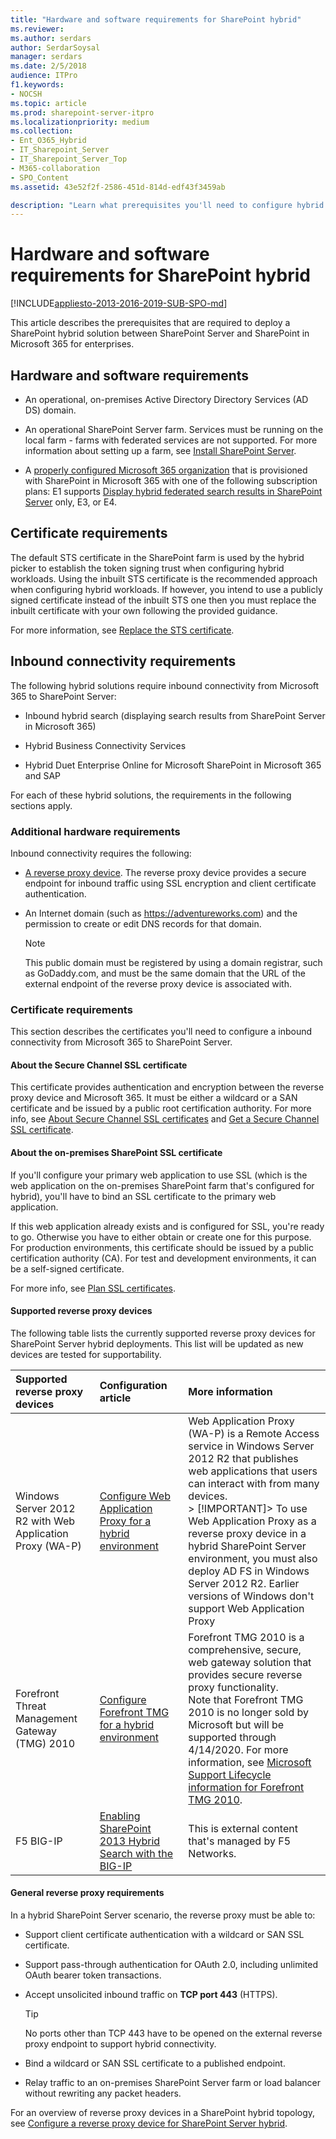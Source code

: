 ```yaml
---
title: "Hardware and software requirements for SharePoint hybrid"
ms.reviewer: 
ms.author: serdars
author: SerdarSoysal
manager: serdars
ms.date: 2/5/2018
audience: ITPro
f1.keywords:
- NOCSH
ms.topic: article
ms.prod: sharepoint-server-itpro
ms.localizationpriority: medium
ms.collection:
- Ent_O365_Hybrid
- IT_Sharepoint_Server
- IT_Sharepoint_Server_Top
- M365-collaboration
- SPO_Content
ms.assetid: 43e52f2f-2586-451d-814d-edf43f3459ab

description: "Learn what prerequisites you'll need to configure hybrid for SharePoint Server."
---
```


# Hardware and software requirements for SharePoint hybrid

[!INCLUDE[appliesto-2013-2016-2019-SUB-SPO-md](../includes/appliesto-2013-2016-2019-SUB-SPO-md.md)]
  
This article describes the prerequisites that are required to deploy a SharePoint hybrid solution between SharePoint Server and SharePoint in Microsoft 365 for enterprises.
  
## Hardware and software requirements

- An operational, on-premises Active Directory Directory Services (AD DS) domain.
    
- An operational SharePoint Server farm. Services must be running on the local farm - farms with federated services are not supported. For more information about setting up a farm, see [Install SharePoint Server](../install/install.md).
    
- A [properly configured Microsoft 365 organization](configure-office-365-for-sharepoint-hybrid.md) that is provisioned with SharePoint in Microsoft 365 with one of the following subscription plans: E1 supports [Display hybrid federated search results in SharePoint Server](display-hybrid-federated-search-results-in-sharepoint-server.md) only, E3, or E4. 
    
## Certificate requirements
<a name="CertReq"> </a>

The default STS certificate in the SharePoint farm is used by the hybrid picker to establish the token signing trust when configuring hybrid workloads. Using the inbuilt STS certificate is the recommended approach when configuring hybrid workloads. If however, you intend to use a publicly signed certificate instead of the inbuilt STS one then you must replace the inbuilt certificate with your own following the provided guidance.
  
For more information, see [Replace the STS certificate](plan-server-to-server-authentication-m365.md).
  
## Inbound connectivity requirements
<a name="CertReq"> </a>

The following hybrid solutions require inbound connectivity from Microsoft 365 to SharePoint Server:
  
- Inbound hybrid search (displaying search results from SharePoint Server in Microsoft 365)
    
- Hybrid Business Connectivity Services
    
- Hybrid Duet Enterprise Online for Microsoft SharePoint in Microsoft 365 and SAP
    
For each of these hybrid solutions, the requirements in the following sections apply.
  
### Additional hardware requirements

Inbound connectivity requires the following:
  
- [A reverse proxy device](configure-a-reverse-proxy-device-for-sharepoint-server-hybrid.md). The reverse proxy device provides a secure endpoint for inbound traffic using SSL encryption and client certificate authentication.
    
- An Internet domain (such as https://adventureworks.com) and the permission to create or edit DNS records for that domain.
    
    > [!NOTE]
    > This public domain must be registered by using a domain registrar, such as GoDaddy.com, and must be the same domain that the URL of the external endpoint of the reverse proxy device is associated with. 
  
### Certificate requirements

This section describes the certificates you'll need to configure a inbound connectivity from Microsoft 365 to SharePoint Server.
  
#### About the Secure Channel SSL certificate

This certificate provides authentication and encryption between the reverse proxy device and Microsoft 365. It must be either a wildcard or a SAN certificate and be issued by a public root certification authority. For more info, see [About Secure Channel SSL certificates](plan-connectivity-from-office-365-to-sharepoint-server.md#AboutSecureChannel) and [Get a Secure Channel SSL certificate](plan-connectivity-from-office-365-to-sharepoint-server.md#GetSecureChannel).
  
#### About the on-premises SharePoint SSL certificate

If you'll configure your primary web application to use SSL (which is the web application on the on-premises SharePoint farm that's configured for hybrid), you'll have to bind an SSL certificate to the primary web application.
  
If this web application already exists and is configured for SSL, you're ready to go. Otherwise you have to either obtain or create one for this purpose. For production environments, this certificate should be issued by a public certification authority (CA). For test and development environments, it can be a self-signed certificate.
  
For more info, see [Plan SSL certificates](plan-connectivity-from-office-365-to-sharepoint-server.md#certificates). 
  
#### Supported reverse proxy devices

The following table lists the currently supported reverse proxy devices for SharePoint Server hybrid deployments. This list will be updated as new devices are tested for supportability.
  
|**Supported reverse proxy devices**|**Configuration article**|**More information**|
|:-----|:-----|:-----|
|Windows Server 2012 R2 with Web Application Proxy (WA-P)  <br/> |[Configure Web Application Proxy for a hybrid environment](configure-web-application-proxy-for-a-hybrid-environment.md) <br/> |Web Application Proxy (WA-P) is a Remote Access service in Windows Server 2012 R2 that publishes web applications that users can interact with from many devices.  <br/> > [!IMPORTANT]> To use Web Application Proxy as a reverse proxy device in a hybrid SharePoint Server environment, you must also deploy AD FS in Windows Server 2012 R2. Earlier versions of Windows don't support Web Application Proxy           |
|Forefront Threat Management Gateway (TMG) 2010  <br/> |[Configure Forefront TMG for a hybrid environment](configure-forefront-tmg-for-a-hybrid-environment.md) <br/> |Forefront TMG 2010 is a comprehensive, secure, web gateway solution that provides secure reverse proxy functionality.  <br/> Note that Forefront TMG 2010 is no longer sold by Microsoft but will be supported through 4/14/2020. For more information, see [Microsoft Support Lifecycle information for Forefront TMG 2010](/lifecycle/products/?alpha=Forefront+Threat+Management+Gateway+2010&Filter=FilterNO).           |
|F5 BIG-IP  <br/> |[Enabling SharePoint 2013 Hybrid Search with the BIG-IP](https://devcentral.f5.com/articles/enabling-sharepoint-2013-hybrid-search-with-the-big-ip) <br/> |This is external content that's managed by F5 Networks.  <br/> |
   
#### General reverse proxy requirements

In a hybrid SharePoint Server scenario, the reverse proxy must be able to:
  
- Support client certificate authentication with a wildcard or SAN SSL certificate.
    
- Support pass-through authentication for OAuth 2.0, including unlimited OAuth bearer token transactions.
    
- Accept unsolicited inbound traffic on **TCP port 443** (HTTPS). 
    
    > [!TIP]
    > No ports other than TCP 443 have to be opened on the external reverse proxy endpoint to support hybrid connectivity. 
  
- Bind a wildcard or SAN SSL certificate to a published endpoint.
    
- Relay traffic to an on-premises SharePoint Server farm or load balancer without rewriting any packet headers.
    
For an overview of reverse proxy devices in a SharePoint hybrid topology, see [Configure a reverse proxy device for SharePoint Server hybrid](configure-a-reverse-proxy-device-for-sharepoint-server-hybrid.md).
